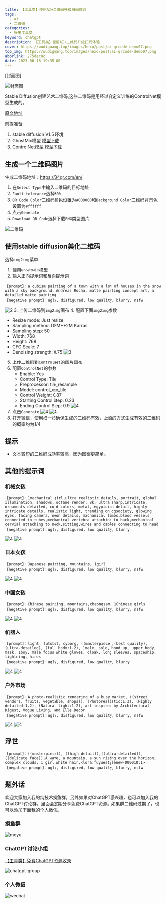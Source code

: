 ```yaml
---
title: 【工具类】使用AI+二维码升级扫码体验
tags:
  - ai
  - 二维码
categories:
  - 好用工具类
keyword: chatgpt
description: 【工具类】使用AI+二维码升级扫码体验
cover: https://wudiguang.top/images/hexo/post/ai-qrcode-demo07.png
top_img: https://wudiguang.top/images/hexo/post/ai-qrcode-demo07.png
abbrlink: 275dec8c
date: 2023-06-16 19:35:00
---
```


[封面图]

![封面图](https://wudiguang.top/images/hexo/post/ai-qrcode-demo07.png)

Stable Diffusion创建艺术二维码,这些二维码是用经过自定义训练的ControlNet模型生成的。

[原文地址](https://stable-diffusion-art.com/qr-code/)

前提准备

1. stable diffusion V1.5 环境
2. GhostMix模型 [模型下载](https://civitai.com/models/36520/ghostmix)
3. ControlNet模型 [模型下载](https://huggingface.co/lllyasviel/ControlNet-v1-1/resolve/main/control_v11f1e_sd15_tile.pth)

## 生成一个二维码图片

生成二维码地址：https://34qr.com/en/

1. 在`Select Type`中输入二维码的目标地址
2. `Fault tolerance`选择`30%`
3. `QR Code Color`二维码颜色设置为`#000000`和`Background Color`二维码背景色设置为`#ffffff`
4. 点击`Generate`
5. `Download QR Code`选择下载`PNG`类型图片

![二维码](https://wudiguang.top/images/hexo/post/ai-qrcode01.png)

## 使用stable diffusion美化二维码

选择`img2img`菜单

1. 使用`GhostMix`模型
2. 输入正向提示词和反向提示词
```
【prompt】：a cubism painting of a town with a lot of houses in the snow with a sky background, Andreas Rocha, matte painting concept art, a detailed matte painting
【negative prompt】：ugly, disfigured, low quality, blurry, nsfw
```
![2](https://wudiguang.top/images/hexo/post/ai-qrcode02.png)
3. 上传二维码到`img2img`画布
4. 配置下面`img2img`参数
   * Resize mode: Just resize
   * Sampling method: DPM++2M Karras
   * Sampling step: 50
   * Width: 768
   * Height: 768
   * CFG Scale: 7
   * Denoising strength: 0.75
![3](https://wudiguang.top/images/hexo/post/ai-qrcode03.png)
5. 上传二维码到`ControlNet`的图片画布
6. 配置`ControlNet`的参数
   * Enable: Yes
   * Control Type: Tile
   * Preprocessor: tile_resample
   * Model: control_xxx_tile
   * Control Weight: 0.87
   * Starting Control Step: 0.23
   * Ending Control Step: 0.9 
![4](https://wudiguang.top/images/hexo/post/ai-qrcode04.png)
7. 点击`Generate`
![4](https://wudiguang.top/images/hexo/post/ai-qrcode-demo01.png)
![4](https://wudiguang.top/images/hexo/post/ai-qrcode-demo02.png)
8. 打开微信，使用扫一扫确保生成的二维码有效，上面的方式生成有效的二维码的概率约为1/4

## 提示

* 文本较短的二维码成功率较高，因为图案更简单。

## 其他的提示词

### 机械女孩

```
【prompt】：1mechanical girl,ultra realistic details, portrait, global illumination, shadows, octane render, 8k, ultra sharp,intricate, ornaments detailed, cold colors, metal, egypician detail, highly intricate details, realistic light, trending on cgsociety, glowing eyes, facing camera, neon details, machanical limbs,blood vessels connected to tubes,mechanical vertebra attaching to back,mechanical cervial attaching to neck,sitting,wires and cables connecting to head
【negative prompt】：ugly, disfigured, low quality, blurry
```
![4](https://wudiguang.top/images/hexo/post/ai-qrcode-demo03.png)
![4](https://wudiguang.top/images/hexo/post/ai-qrcode-demo04.png)

### 日本女孩

```
【prompt】：Japanese painting, mountains, 1girl
【negative prompt】：ugly, disfigured, low quality, blurry, nsfw
```

![4](https://wudiguang.top/images/hexo/post/ai-qrcode-demo05.png)
![4](https://wudiguang.top/images/hexo/post/ai-qrcode-demo06.png)

### 中国女孩

```
【prompt】：Chinese painting, mountains,cheongsam, 1Chinese girls
【negative prompt】：ugly, disfigured, low quality, blurry, nsfw
```

![4](https://wudiguang.top/images/hexo/post/ai-qrcode-demo07.png)
![4](https://wudiguang.top/images/hexo/post/ai-qrcode-demo08.png)

### 机器人

```
【prompt】：light, futobot, cyborg, ((masterpiece),(best quality),(ultra-detailed), (full body:1.2), 1male, solo, hood up, upper body, mask, 1boy, male focus,white gloves, cloak, long sleeves, spaceship, lightning, hires
【negative prompt】：ugly, disfigured, low quality, blurry
```

![4](https://wudiguang.top/images/hexo/post/ai-qrcode-demo09.png)
![4](https://wudiguang.top/images/hexo/post/ai-qrcode-demo10.png)


### 户外市场

```
【prompt】：A photo-realistic rendering of a busy market, ((street vendors, fruits, vegetable, shops)), (Photorealistic:1.3), (Highly detailed:1.2), (Natural light:1.2), art inspired by Architectural Digest, Vogue Living, and Elle Decor
【negative prompt】：ugly, disfigured, low quality, blurry, nsfw
```

![4](https://wudiguang.top/images/hexo/post/ai-qrcode-demo11.png)
![4](https://wudiguang.top/images/hexo/post/ai-qrcode-demo12.png)

## 浮世

```
【prompt】：((masterpiece)), ((high detail)),((ultra-detailed)),((delicate face)),A wave, a mountain, a sun rising over the horizon, complex clouds, 1 girl,white hair,<lora:fuyuestylenew-000010:1>
【negative prompt】：ugly, disfigured, low quality, blurry, nsfw
```

## 题外话

欢迎大家加入我的纯技术摸鱼群，另外如果对ChatGPT感兴趣，也可以加入我的ChatGPT讨论群，里面会定期分享免费ChatGPT资源。如果群二维码过期了，也可以添加下面我的个人微信。

### 摸鱼群
![moyu](https://wudiguang.top/images/hexo/personal/moyu.jpg)

### ChatGPT讨论小组
[【工具类】免费ChatGPT资源收录](https://wudiguang.top/post/2817151a/)

![chatgpt-group](https://wudiguang.top/images/hexo/personal/chatgpt-group.jpg)

### 个人微信
![wechat](https://wudiguang.top/images/hexo/personal/wechat.jpg)
